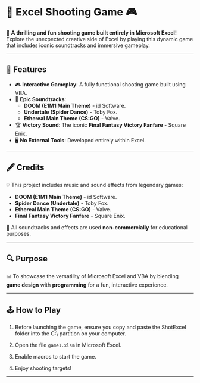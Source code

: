 # 🎯 **Excel Shooting Game** 🎮

🚀 **A thrilling and fun shooting game built entirely in Microsoft Excel!** Explore the unexpected creative side of Excel by playing this dynamic game that includes iconic soundtracks and immersive gameplay.  

---

## 🌟 **Features**
- 🎮 **Interactive Gameplay**: A fully functional shooting game built using VBA.
- 🎵 **Epic Soundtracks**:
  - **DOOM (E1M1 Main Theme)** - id Software.
  - **Undertale (Spider Dance)** - Toby Fox.
  - **Ethereal Main Theme (CS:GO)** - Valve.
- 🏆 **Victory Sound**: The iconic **Final Fantasy Victory Fanfare** - Square Enix.
- 🖥️ **No External Tools**: Developed entirely within Excel.

---

## 🖋️ **Credits**
💡 This project includes music and sound effects from legendary games:  
- **DOOM (E1M1 Main Theme)** - id Software.  
- **Spider Dance (Undertale)** - Toby Fox.  
- **Ethereal Main Theme (CS:GO)** - Valve.  
- **Final Fantasy Victory Fanfare** - Square Enix.  

🎵 All soundtracks and effects are used **non-commercially** for educational purposes.  

---

## 🔍 **Purpose**
📊 To showcase the versatility of Microsoft Excel and VBA by blending **game design** with **programming** for a fun, interactive experience.  

---

## 🕹️ **How to Play**
1. Before launching the game, ensure you copy and paste the ShotExcel folder into the C:\ partition on your computer. 

2. Open the file `game1.xlsm` in Microsoft Excel.
   
3. Enable macros to start the game.
  
4. Enjoy shooting targets!
 

---
